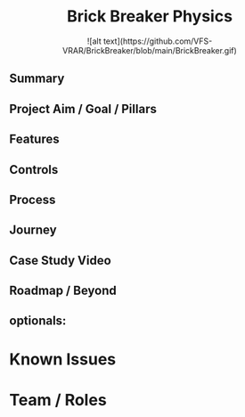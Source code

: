 <h1 align="center">Brick Breaker Physics</h1>

<p align="center">![alt text](https://github.com/VFS-VRAR/BrickBreaker/blob/main/BrickBreaker.gif)</p>

## Summary
## Project Aim / Goal / Pillars
## Features
## Controls
## Process
## Journey
## Case Study Video
## Roadmap / Beyond
## optionals:
# Known Issues
# Team / Roles
